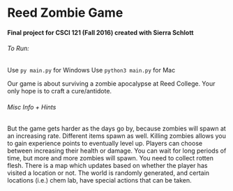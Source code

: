# Reed Zombie Game

#### Final project for CSCI 121 (Fall 2016) created with Sierra Schlott

###### To Run:
Use `py main.py` for Windows
Use `python3 main.py` for Mac

Our game is about surviving a zombie apocalypse at Reed College.
Your only hope is to craft a cure/antidote.

###### Misc Info + Hints
But the game gets harder as the days go by, because zombies will spawn at an increasing rate. Different items spawn as well.
Killing zombies allows you to gain experience points to eventually level up. Players can choose between increasing their health or damage.
You can wait for long periods of time, but more and more zombies will spawn.
You need to collect rotten flesh.
There is a map which updates based on whether the player has visited a location or not.
The world is randomly generated, and certain locations (i.e.) chem lab, have special actions that can be taken.

